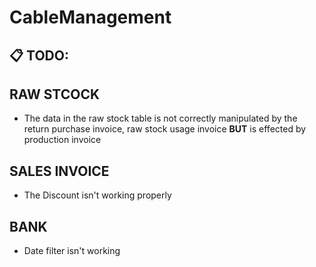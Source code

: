 # CableManagement


## 📋 TODO: 

## RAW STCOCK
- The data in the raw stock table is not correctly manipulated by the return purchase invoice, raw stock usage invoice
 **BUT** is effected by production invoice



 ## SALES INVOICE

- The Discount isn't working properly

## BANK
- Date filter isn't working